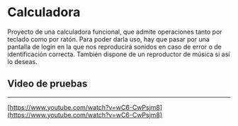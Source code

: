 # Calculadora

Proyecto de una calculadora funcional, que admite operaciones tanto por teclado como por ratón. Para poder darla uso, hay que pasar por una pantalla de login en la que nos reproducirá sonidos en caso de error o de identificación correcta. También dispone de un reproductor de música si así lo deseas.

## Video de pruebas

---

[https://www.youtube.com/watch?v=wC6-CwPsjm8](https://www.youtube.com/watch?v=wC6-CwPsjm8)